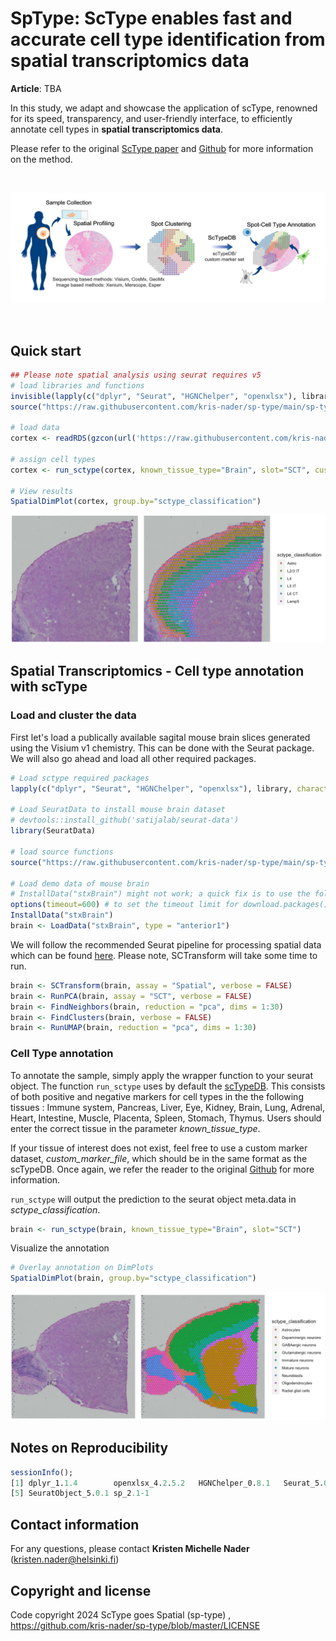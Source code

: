 
# SpType: ScType enables fast and accurate cell type identification from spatial transcriptomics data


**Article**: TBA

In this study, we adapt and showcase the application of scType, renowned for its speed, transparency, and user-friendly interface, to efficiently annotate cell types in **spatial transcriptomics data**.

  
Please refer to the original <a href="https://www.nature.com/articles/s41467-022-28803-w" target="_blank">ScType paper</a>  and <a href="https://github.com/IanevskiAleksandr/sc-type" target="_blank">Github</a> for more information on the method.


<br>

![alt text](https://github.com/kris-nader/sp-type/blob/main/sctype_goes_spatial_fig.png)


<br>

## Quick start

```R
## Please note spatial analysis using seurat requires v5
# load libraries and functions
invisible(lapply(c("dplyr", "Seurat", "HGNChelper", "openxlsx"), library, character.only = T))
source("https://raw.githubusercontent.com/kris-nader/sp-type/main/sp-type.R");

# load data
cortex <- readRDS(gzcon(url('https://raw.githubusercontent.com/kris-nader/sp-type/master/frontal_cortex_subset.RDS')))

# assign cell types
cortex <- run_sctype(cortex, known_tissue_type="Brain", slot="SCT", custom_marker_file="https://github.com/kris-nader/sp-type/raw/main/ref_markers_brain_allen_cortex.xlsx" )

# View results
SpatialDimPlot(cortex, group.by="sctype_classification")

```
<p align="center"> 
<img src="https://github.com/kris-nader/sp-type/blob/main/frontal_cortex_mouse_brain.png">
</p>

## Spatial Transcriptomics - Cell type annotation with scType  

### Load and cluster the data


First let's load a publically available sagital mouse brain slices generated using the Visium v1 chemistry. This can be done with the Seurat package. We will also go ahead and load all other required packages. 





```R
# Load sctype required packages
lapply(c("dplyr", "Seurat", "HGNChelper", "openxlsx"), library, character.only = T)

# Load SeuratData to install mouse brain dataset
# devtools::install_github('satijalab/seurat-data')
library(SeuratData)

# load source functions
source("https://raw.githubusercontent.com/kris-nader/sp-type/main/sp-type.R");

# Load demo data of mouse brain
# InstallData("stxBrain") might not work; a quick fix is to use the following:
options(timeout=600) # to set the timeout limit for download.packages() to 600s
InstallData("stxBrain")
brain <- LoadData("stxBrain", type = "anterior1")
```

We will follow the recommended Seurat pipeline for processing spatial data which can be found <a href="https://satijalab.org/seurat/articles/spatial_vignette#slide-seq" target="_blank">here</a>. Please note, SCTransform will take some time to run.

```R
brain <- SCTransform(brain, assay = "Spatial", verbose = FALSE)
brain <- RunPCA(brain, assay = "SCT", verbose = FALSE)
brain <- FindNeighbors(brain, reduction = "pca", dims = 1:30)
brain <- FindClusters(brain, verbose = FALSE)
brain <- RunUMAP(brain, reduction = "pca", dims = 1:30)
```

### Cell Type annotation
To annotate the sample, simply apply the wrapper function to your seurat object. The function <code>run_sctype</code> uses by default the <a href="https://github.com/IanevskiAleksandr/sc-type/blob/master/ScTypeDB_full.xlsx" target="_blank">scTypeDB</a>. This consists of both positive and negative markers for cell types in the the following tissues : Immune system, Pancreas, Liver, Eye, Kidney, Brain, Lung, Adrenal, Heart, Intestine, Muscle, Placenta, Spleen, Stomach, Thymus. Users should enter the correct tissue in the parameter _known_tissue_type_. 

If your tissue of interest does not exist, feel free to use a custom marker dataset, _custom_marker_file_, which should be in the same format as the scTypeDB. Once again, we refer the reader to the original <a href="https://github.com/IanevskiAleksandr/sc-type" target="_blank">Github</a> for more information. 

<code>run_sctype</code> will output the prediction to the seurat object meta.data in _sctype_classification_.

```R
brain <- run_sctype(brain, known_tissue_type="Brain", slot="SCT")
```

Visualize the annotation
```R
# Overlay annotation on DimPlots
SpatialDimPlot(brain, group.by="sctype_classification")
```

<p align="center"> 
<img src="https://github.com/kris-nader/sp-type/blob/main/anterior_brain_mouse10x_sctype.png">
</p>


## Notes on Reproducibility

```R
sessionInfo();
[1] dplyr_1.1.4        openxlsx_4.2.5.2   HGNChelper_0.8.1   Seurat_5.0.1      
[5] SeuratObject_5.0.1 sp_2.1-1             
```

## Contact information
For any questions, please contact **Kristen Michelle Nader** (kristen.nader@helsinki.fi)

## Copyright and license

Code copyright 2024 ScType goes Spatial (sp-type) , https://github.com/kris-nader/sp-type/blob/master/LICENSE
